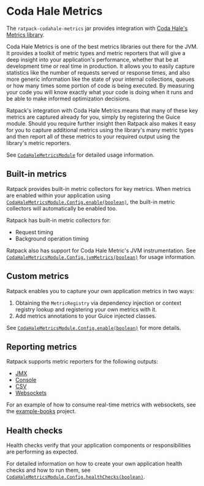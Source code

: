 # Coda Hale Metrics

The `ratpack-codahale-metrics` jar provides integration with [Coda Hale's Metrics library](http://metrics.codahale.com/).

Coda Hale Metrics is one of the best metrics libraries out there for the JVM.
It provides a toolkit of metric types and metric reporters that will give a deep insight into your application's performance, whether that be at development time or real time in production.
It allows you to easily capture statistics like the number of requests served or response times, and also more generic information like the state of your internal collections, queues or how many times some portion of code is being executed.
By measuring your code you will know exactly what your code is doing when it runs and be able to make informed optimization decisions.

Ratpack's integration with Coda Hale Metrics means that many of these key metrics are captured already for you, simply by registering the Guice module.
Should you require further insight then Ratpack also makes it easy for you to capture additional metrics using the library's many metric types and then report all of these metrics to your required output using the library's metric reporters.

See [`CodaHaleMetricsModule`](api/ratpack/codahale/metrics/CodaHaleMetricsModule.html) for detailed usage information.

## Built-in metrics

Ratpack provides built-in metric collectors for key metrics.
When metrics are enabled within your application using [`CodaHaleMetricsModule.Config.enable(boolean)`](api/ratpack/codahale/metrics/CodaHaleMetricsModule.Config.html#enable-boolean-), the built-in metric collectors will automatically be enabled too.

Ratpack has built-in metric collectors for:

* Request timing
* Background operation timing

Ratpack also has support for Coda Hale Metric's JVM instrumentation.
See [`CodaHaleMetricsModule.Config.jvmMetrics(boolean)`](api/ratpack/codahale/metrics/CodaHaleMetricsModule.Config.html#jvmMetrics-boolean-) for usage information.

## Custom metrics

Ratpack enables you to capture your own application metrics in two ways:

1. Obtaining the `MetricRegistry` via dependency injection or context registry lookup and registering your own metrics with it.
2. Add metrics annotations to your Guice injected classes.

See [`CodaHaleMetricsModule.Config.enable(boolean)`](api/ratpack/codahale/metrics/CodaHaleMetricsModule.Config.html#enable-boolean-) for more details.

## Reporting metrics

Ratpack supports metric reporters for the following outputs:

* [JMX](api/ratpack/codahale/metrics/CodaHaleMetricsModule.Config.html#jmx-ratpack.func.Action-)
* [Console](api/ratpack/codahale/metrics/CodaHaleMetricsModule.Config.html#console-ratpack.func.Action-)
* [CSV](api/ratpack/codahale/metrics/CodaHaleMetricsModule.Config.html#csv-ratpack.func.Action-)
* [Websockets](api/ratpack/codahale/metrics/CodaHaleMetricsModule.Config.html#webSocket-ratpack.func.Action-)

For an example of how to consume real-time metrics with websockets, see the [example-books](https://github.com/ratpack/example-books/blob/master/src/ratpack/ratpack.groovy) project.

## Health checks

Health checks verify that your application components or responsibilities are performing as expected.

For detailed information on how to create your own application health checks and how to run them, see [`CodaHaleMetricsModule.Config.healthChecks(boolean)`](api/ratpack/codahale/metrics/CodaHaleMetricsModule.Config.html#healthChecks-boolean-).
